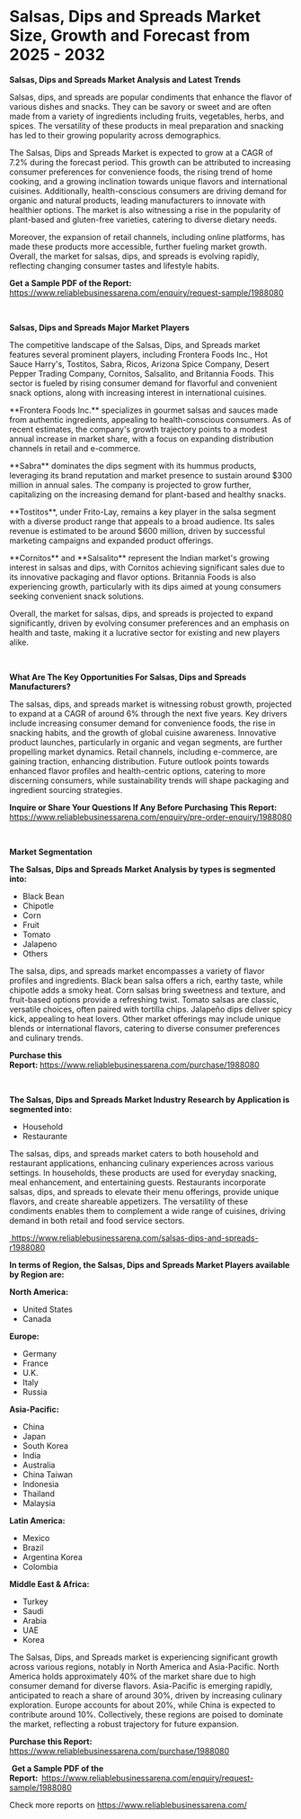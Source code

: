 <p><h1>Salsas, Dips and Spreads Market Size, Growth and Forecast from 2025 - 2032</h1></p><p><strong>Salsas, Dips and Spreads Market Analysis and Latest Trends</strong></p>
<p><p>Salsas, dips, and spreads are popular condiments that enhance the flavor of various dishes and snacks. They can be savory or sweet and are often made from a variety of ingredients including fruits, vegetables, herbs, and spices. The versatility of these products in meal preparation and snacking has led to their growing popularity across demographics.</p><p>The Salsas, Dips and Spreads Market is expected to grow at a CAGR of 7.2% during the forecast period. This growth can be attributed to increasing consumer preferences for convenience foods, the rising trend of home cooking, and a growing inclination towards unique flavors and international cuisines. Additionally, health-conscious consumers are driving demand for organic and natural products, leading manufacturers to innovate with healthier options. The market is also witnessing a rise in the popularity of plant-based and gluten-free varieties, catering to diverse dietary needs.</p><p>Moreover, the expansion of retail channels, including online platforms, has made these products more accessible, further fueling market growth. Overall, the market for salsas, dips, and spreads is evolving rapidly, reflecting changing consumer tastes and lifestyle habits.</p></p>
<p><strong>Get a Sample PDF of the Report:&nbsp;</strong> <a href="https://www.reliablebusinessarena.com/enquiry/request-sample/1988080?utm_campaign=1902&utm_medium=2&utm_source=Github&utm_content=ia&utm_term=15022025&utm_id=salsas-dips-and-spreads">https://www.reliablebusinessarena.com/enquiry/request-sample/1988080</a></p>
<p>&nbsp;</p>
<p><strong>Salsas, Dips and Spreads Major Market Players</strong></p>
<p><p>The competitive landscape of the Salsas, Dips, and Spreads market features several prominent players, including Frontera Foods Inc., Hot Sauce Harry's, Tostitos, Sabra, Ricos, Arizona Spice Company, Desert Pepper Trading Company, Cornitos, Salsalito, and Britannia Foods. This sector is fueled by rising consumer demand for flavorful and convenient snack options, along with increasing interest in international cuisines.</p><p>**Frontera Foods Inc.** specializes in gourmet salsas and sauces made from authentic ingredients, appealing to health-conscious consumers. As of recent estimates, the company's growth trajectory points to a modest annual increase in market share, with a focus on expanding distribution channels in retail and e-commerce.</p><p>**Sabra** dominates the dips segment with its hummus products, leveraging its brand reputation and market presence to sustain around $300 million in annual sales. The company is projected to grow further, capitalizing on the increasing demand for plant-based and healthy snacks.</p><p>**Tostitos**, under Frito-Lay, remains a key player in the salsa segment with a diverse product range that appeals to a broad audience. Its sales revenue is estimated to be around $600 million, driven by successful marketing campaigns and expanded product offerings.</p><p>**Cornitos** and **Salsalito** represent the Indian market's growing interest in salsas and dips, with Cornitos achieving significant sales due to its innovative packaging and flavor options. Britannia Foods is also experiencing growth, particularly with its dips aimed at young consumers seeking convenient snack solutions.</p><p>Overall, the market for salsas, dips, and spreads is projected to expand significantly, driven by evolving consumer preferences and an emphasis on health and taste, making it a lucrative sector for existing and new players alike.</p></p>
<p>&nbsp;</p>
<p><strong>What Are The Key Opportunities For Salsas, Dips and Spreads Manufacturers?</strong></p>
<p><p>The salsas, dips, and spreads market is witnessing robust growth, projected to expand at a CAGR of around 6% through the next five years. Key drivers include increasing consumer demand for convenience foods, the rise in snacking habits, and the growth of global cuisine awareness. Innovative product launches, particularly in organic and vegan segments, are further propelling market dynamics. Retail channels, including e-commerce, are gaining traction, enhancing distribution. Future outlook points towards enhanced flavor profiles and health-centric options, catering to more discerning consumers, while sustainability trends will shape packaging and ingredient sourcing strategies.</p></p>
<p><strong>Inquire or Share Your Questions If Any Before Purchasing This Report:</strong> <a href="https://www.reliablebusinessarena.com/enquiry/pre-order-enquiry/1988080?utm_campaign=1902&utm_medium=2&utm_source=Github&utm_content=ia&utm_term=15022025&utm_id=salsas-dips-and-spreads">https://www.reliablebusinessarena.com/enquiry/pre-order-enquiry/1988080</a></p>
<p>&nbsp;</p>
<p><strong>Market Segmentation</strong></p>
<p><strong>The Salsas, Dips and Spreads Market Analysis by types is segmented into:</strong></p>
<p><ul><li>Black Bean</li><li>Chipotle</li><li>Corn</li><li>Fruit</li><li>Tomato</li><li>Jalapeno</li><li>Others</li></ul></p>
<p><p>The salsa, dips, and spreads market encompasses a variety of flavor profiles and ingredients. Black bean salsa offers a rich, earthy taste, while chipotle adds a smoky heat. Corn salsas bring sweetness and texture, and fruit-based options provide a refreshing twist. Tomato salsas are classic, versatile choices, often paired with tortilla chips. Jalapeño dips deliver spicy kick, appealing to heat lovers. Other market offerings may include unique blends or international flavors, catering to diverse consumer preferences and culinary trends.</p></p>
<p><strong>Purchase this Report:&nbsp;</strong><a href="https://www.reliablebusinessarena.com/purchase/1988080?utm_campaign=1902&utm_medium=2&utm_source=Github&utm_content=ia&utm_term=15022025&utm_id=salsas-dips-and-spreads">https://www.reliablebusinessarena.com/purchase/1988080</a></p>
<p>&nbsp;</p>
<p><strong>The Salsas, Dips and Spreads Market Industry Research by Application is segmented into:</strong></p>
<p><ul><li>Household</li><li>Restaurante</li></ul></p>
<p><p>The salsas, dips, and spreads market caters to both household and restaurant applications, enhancing culinary experiences across various settings. In households, these products are used for everyday snacking, meal enhancement, and entertaining guests. Restaurants incorporate salsas, dips, and spreads to elevate their menu offerings, provide unique flavors, and create shareable appetizers. The versatility of these condiments enables them to complement a wide range of cuisines, driving demand in both retail and food service sectors.</p></p>
<p><a href="https://www.reliablebusinessarena.com/salsas-dips-and-spreads-r1988080?utm_campaign=1902&utm_medium=2&utm_source=Github&utm_content=ia&utm_term=15022025&utm_id=salsas-dips-and-spreads">&nbsp;https://www.reliablebusinessarena.com/salsas-dips-and-spreads-r1988080</a></p>
<p><strong>In terms of Region, the Salsas, Dips and Spreads Market Players available by Region are:</strong></p>
<p>
    <p> <strong> North America: </strong>
        <ul>
            <li>United States</li>
            <li>Canada</li>
        </ul>
        </p> 
    <p> <strong> Europe: </strong>
        <ul>
            <li>Germany</li>
            <li>France</li>
            <li>U.K.</li>
            <li>Italy</li>
            <li>Russia</li>
        </ul>
        </p> 
    <p> <strong> Asia-Pacific: </strong>
        <ul>
            <li>China</li>
            <li>Japan</li>
            <li>South Korea</li>
            <li>India</li>
            <li>Australia</li>
            <li>China Taiwan</li>
            <li>Indonesia</li>
            <li>Thailand</li>
            <li>Malaysia</li>
        </ul>
        </p> 
    <p> <strong> Latin America: </strong>
        <ul>
            <li>Mexico</li>
            <li>Brazil</li>
            <li>Argentina Korea</li>
            <li>Colombia</li>
        </ul>
        </p> 
    <p> <strong> Middle East & Africa: </strong>
        <ul>
            <li>Turkey</li>
            <li>Saudi</li>
            <li>Arabia</li>
            <li>UAE</li>
            <li>Korea</li>
        </ul>
    </p>
    </p>
<p><p>The Salsas, Dips, and Spreads market is experiencing significant growth across various regions, notably in North America and Asia-Pacific. North America holds approximately 40% of the market share due to high consumer demand for diverse flavors. Asia-Pacific is emerging rapidly, anticipated to reach a share of around 30%, driven by increasing culinary exploration. Europe accounts for about 20%, while China is expected to contribute around 10%. Collectively, these regions are poised to dominate the market, reflecting a robust trajectory for future expansion.</p></p>
<p><strong>Purchase this Report: </strong><a href="https://www.reliablebusinessarena.com/purchase/1988080?utm_campaign=1902&utm_medium=2&utm_source=Github&utm_content=ia&utm_term=15022025&utm_id=salsas-dips-and-spreads">https://www.reliablebusinessarena.com/purchase/1988080</a></p>
<p>&nbsp;<strong>Get a Sample PDF of the Report:&nbsp;&nbsp;</strong><a href="https://www.reliablebusinessarena.com/enquiry/request-sample/1988080?utm_campaign=1902&utm_medium=2&utm_source=Github&utm_content=ia&utm_term=15022025&utm_id=salsas-dips-and-spreads">https://www.reliablebusinessarena.com/enquiry/request-sample/1988080</a></p>
<p><strong></strong></p>
<p>Check more reports on <a href="https://www.reliablebusinessarena.com/?utm_campaign=1902&utm_medium=2&utm_source=Github&utm_content=ia&utm_term=15022025&utm_id=salsas-dips-and-spreads">https://www.reliablebusinessarena.com/</a></p>